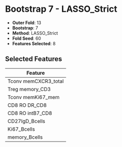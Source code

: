 # Bootstrap 7 - LASSO_Strict

- **Outer Fold**: 13
- **Bootstrap**: 7
- **Method**: LASSO_Strict
- **Fold Seed**: 60
- **Features Selected**: 8

## Selected Features

| Feature |
|---------|
| Tconv memCXCR3_total |
| Treg memory_CD3 |
| Tconv memKi67_mem |
| CD8 RO DR_CD8 |
| CD8 RO intB7_CD8 |
| CD27IgD_Bcells |
| Ki67_Bcells |
| memory_Bcells |
